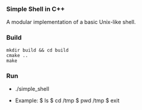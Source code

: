 ### Simple Shell in C++

A modular implementation of a basic Unix-like shell.

### Build

```
mkdir build && cd build
cmake ..
make
```

### Run

- ./simple_shell

- Example:
$ ls
$ cd /tmp
$ pwd
/tmp
$ exit

